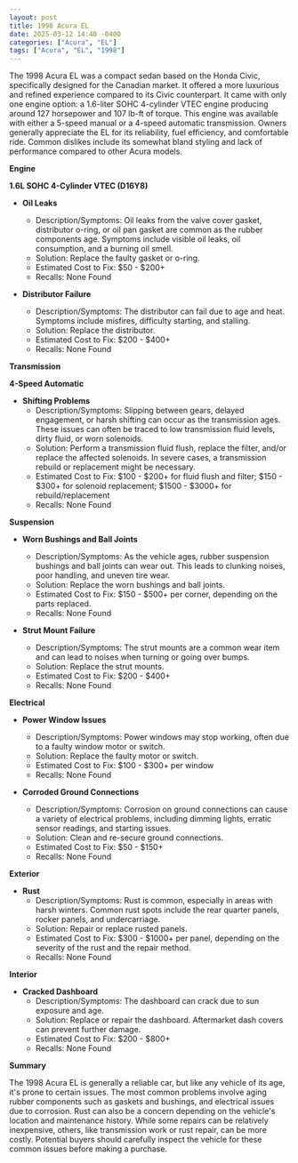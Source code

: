 ```yaml
---
layout: post
title: 1998 Acura EL
date: 2025-03-12 14:40 -0400
categories: ["Acura", "EL"]
tags: ["Acura", "EL", "1998"]
---
```

The 1998 Acura EL was a compact sedan based on the Honda Civic, specifically designed for the Canadian market. It offered a more luxurious and refined experience compared to its Civic counterpart. It came with only one engine option: a 1.6-liter SOHC 4-cylinder VTEC engine producing around 127 horsepower and 107 lb-ft of torque. This engine was available with either a 5-speed manual or a 4-speed automatic transmission. Owners generally appreciate the EL for its reliability, fuel efficiency, and comfortable ride. Common dislikes include its somewhat bland styling and lack of performance compared to other Acura models.

**Engine**

**1.6L SOHC 4-Cylinder VTEC (D16Y8)**

*   **Oil Leaks**
    *   Description/Symptoms: Oil leaks from the valve cover gasket, distributor o-ring, or oil pan gasket are common as the rubber components age. Symptoms include visible oil leaks, oil consumption, and a burning oil smell.
    *   Solution: Replace the faulty gasket or o-ring.
    *   Estimated Cost to Fix: $50 - $200+
    *   Recalls: None Found

*   **Distributor Failure**
    *   Description/Symptoms: The distributor can fail due to age and heat. Symptoms include misfires, difficulty starting, and stalling.
    *   Solution: Replace the distributor.
    *   Estimated Cost to Fix: $200 - $400+
    *   Recalls: None Found

**Transmission**

**4-Speed Automatic**

*   **Shifting Problems**
    *   Description/Symptoms: Slipping between gears, delayed engagement, or harsh shifting can occur as the transmission ages. These issues can often be traced to low transmission fluid levels, dirty fluid, or worn solenoids.
    *   Solution: Perform a transmission fluid flush, replace the filter, and/or replace the affected solenoids. In severe cases, a transmission rebuild or replacement might be necessary.
    *   Estimated Cost to Fix: $100 - $200+ for fluid flush and filter; $150 - $300+ for solenoid replacement; $1500 - $3000+ for rebuild/replacement
    *   Recalls: None Found

**Suspension**

*   **Worn Bushings and Ball Joints**
    *   Description/Symptoms: As the vehicle ages, rubber suspension bushings and ball joints can wear out. This leads to clunking noises, poor handling, and uneven tire wear.
    *   Solution: Replace the worn bushings and ball joints.
    *   Estimated Cost to Fix: $150 - $500+ per corner, depending on the parts replaced.
    *   Recalls: None Found

*   **Strut Mount Failure**
    *   Description/Symptoms: The strut mounts are a common wear item and can lead to noises when turning or going over bumps.
    *   Solution: Replace the strut mounts.
    *   Estimated Cost to Fix: $200 - $400+
    *   Recalls: None Found

**Electrical**

*   **Power Window Issues**
    *   Description/Symptoms: Power windows may stop working, often due to a faulty window motor or switch.
    *   Solution: Replace the faulty motor or switch.
    *   Estimated Cost to Fix: $100 - $300+ per window
    *   Recalls: None Found

*   **Corroded Ground Connections**
    *   Description/Symptoms: Corrosion on ground connections can cause a variety of electrical problems, including dimming lights, erratic sensor readings, and starting issues.
    *   Solution: Clean and re-secure ground connections.
    *   Estimated Cost to Fix: $50 - $150+
    *   Recalls: None Found

**Exterior**

*   **Rust**
    *   Description/Symptoms: Rust is common, especially in areas with harsh winters. Common rust spots include the rear quarter panels, rocker panels, and undercarriage.
    *   Solution: Repair or replace rusted panels.
    *   Estimated Cost to Fix: $300 - $1000+ per panel, depending on the severity of the rust and the repair method.
    *   Recalls: None Found

**Interior**

*   **Cracked Dashboard**
    *   Description/Symptoms: The dashboard can crack due to sun exposure and age.
    *   Solution: Replace or repair the dashboard. Aftermarket dash covers can prevent further damage.
    *   Estimated Cost to Fix: $200 - $800+
    *   Recalls: None Found

**Summary**

The 1998 Acura EL is generally a reliable car, but like any vehicle of its age, it's prone to certain issues. The most common problems involve aging rubber components such as gaskets and bushings, and electrical issues due to corrosion. Rust can also be a concern depending on the vehicle's location and maintenance history. While some repairs can be relatively inexpensive, others, like transmission work or rust repair, can be more costly. Potential buyers should carefully inspect the vehicle for these common issues before making a purchase.

